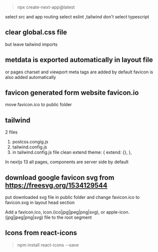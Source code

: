 > npx create-next-app@latest

select src and app routing
select eslint ,tailwind
don't select typescript

## clear global.css file
but leave tailwind imports

## metdata is exported automatically in layout file
 or pages
 charset and viewport meta tags are added by default 
favicon is also added automatically

## favicon generated form website favicon.io
 move favicon.ico to public folder

  ## tailwind
 2 files
 1. postcss.congig.js
 2. tailwind.config.js
 3. in tailwind.config.js file clean  extend
  theme: {
    extend: {},
  },

 In nextjs 13 all pages, components are server side by default

 ## download google favicon svg from https://freesvg.org/1534129544

 put downloaded svg file in public folder
 and change favicon.ico to favicon.svg in layout head section

 Add a favicon.ico, icon.(ico|jpg|jpeg|png|svg), or apple-icon.(jpg|jpeg|png|svg) file to the root segment


 ## Icons from react-icons
 >npm install react-icons --save